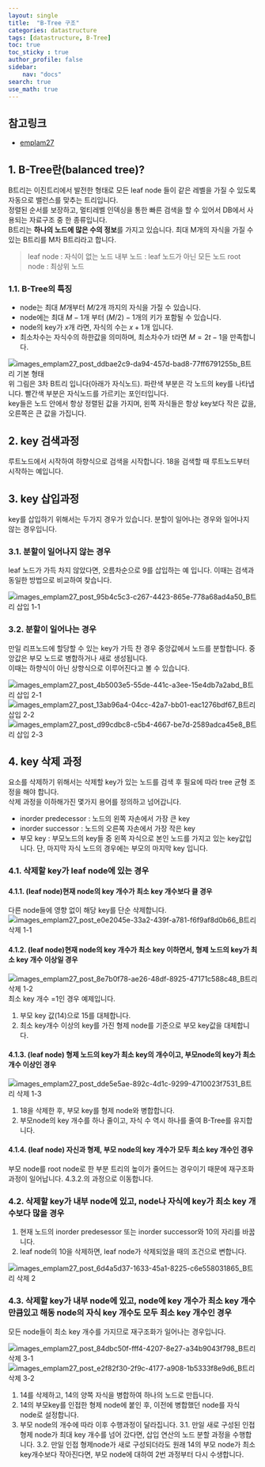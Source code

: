 ```yaml
---
layout: single
title:  "B-Tree 구조"
categories: datastructure
tags: [datastructure, B-Tree]
toc: true
toc_sticky : true
author_profile: false
sidebar:
    nav: "docs"
search: true
use_math: true
---
```


## 참고링크
+ [emplam27](https://velog.io/@emplam27/%EC%9E%90%EB%A3%8C%EA%B5%AC%EC%A1%B0-%EA%B7%B8%EB%A6%BC%EC%9C%BC%EB%A1%9C-%EC%95%8C%EC%95%84%EB%B3%B4%EB%8A%94-B-Tree)

## 1. B-Tree란(balanced tree)?
B트리는 이진트리에서 발전한 형태로 모든 leaf node 들이 같은 레벨을 가질 수 있도록 자동으로 밸런스를 맞추는 트리입니다.  
정렬된 순서를 보장하고, 멀티레벨 인덱싱을 통한 빠른 검색을 할 수 있어서 DB에서 사용되는 자료구조 중 한 종류입니다.  
B트리는 **하나의 노드에 많은 수의 정보**를 가지고 있습니다. 최대 M개의 자식을 가질 수 있는 B트리를 M차 B트리라고 합니다.

> leaf node : 자식이 없는 노드
> 내부 노드 : leaf 노드가 아닌 모든 노드
> root node : 최상위 노드


### 1.1. B-Tree의 특징
- node는 최대 $M$개부터 $M/2$개 까지의 자식을 가질 수 있습니다.  
- node에는 최대 $M-1$개 부터 $(M/2) -1$개의 키가 포함될 수 있습니다.
- node의 key가 $x$개 라면, 자식의 수는 $x+1$개 입니다.
- 최소차수는 자식수의 하한값을 의미하며, 최소차수가 t라면 $M=2t-1$을 만족합니다.

![images_emplam27_post_ddbae2c9-da94-457d-bad8-77ff6791255b_B트리 기본 형태](https://user-images.githubusercontent.com/78904413/162943946-c0a04984-59a9-43c1-9122-5b788b5565ae.png)
위 그림은 3차 B트리 입니다(아래가 자식노드). 파란색 부분은 각 노드의 key를 나타냅니다. 빨간색 부분은 자식노드를 가르키는 포인터입니다.  
key들은 노드 안에서 항상 정렬된 값을 가지며, 왼쪽 자식들은 항상 key보다 작은 값을, 오른쪽은 큰 값을 가집니다.  

## 2. key 검색과정
루트노드에서 시작하여 하향식으로 검색을 시작합니다. 18을 검색할 때 루트노드부터 시작하는 예입니다.  

## 3. key 삽입과정
key를 삽입하기 위해서는 두가지 경우가 있습니다. 분할이 일어나는 경우와 일어나지 않는 경우입니다.  

### 3.1. 분할이 일어나지 않는 경우
leaf 노드가 가득 차지 않았다면, 오름차순으로 9를 삽입하는 예 입니다. 이때는 검색과 동일한 방법으로 비교하여 찾습니다.  

![images_emplam27_post_95b4c5c3-c267-4423-865e-778a68ad4a50_B트리 삽입 1-1](https://user-images.githubusercontent.com/78904413/162945843-510f5beb-5981-4d92-b1ca-651d9d90f586.png)


### 3.2. 분할이 일어나는 경우
만일 리프노드에 할당할 수 있는 key가 가득 찬 경우 중앙값에서 노드를 분할합니다. 중앙값은 부모 노드로 병합하거나 새로 생성됩니다.  
이때는 하향식이 아닌 상향식으로 이루어진다고 볼 수 있습니다.  

![images_emplam27_post_4b5003e5-55de-441c-a3ee-15e4db7a2abd_B트리 삽입 2-1](https://user-images.githubusercontent.com/78904413/162945890-1ee76200-a086-431e-b19a-6918c30173a7.png)
![images_emplam27_post_13ab96a4-04cc-42a7-bb01-eac1276bdf67_B트리 삽입 2-2](https://user-images.githubusercontent.com/78904413/162945926-5f67f0d1-514d-496e-a375-8fbbbdbd849d.png)
![images_emplam27_post_d99cdbc8-c5b4-4667-be7d-2589adca45e8_B트리 삽입 2-3](https://user-images.githubusercontent.com/78904413/162945958-a1987919-f4da-433c-9b5c-905393114c0f.png)  

## 4. key 삭제 과정
요소를 삭제하기 위해서는 삭제할 key가 있는 노드를 검색 후 필요에 따라 tree 균형 조정을 해야 합니다.  
삭제 과정을 이하해가진 몇가지 용어를 정의하고 넘어갑니다.  
- inorder predecessor : 노드의 왼쪽 자손에서 가장 큰 key
- inorder successor : 노드의 오른쪽 자손에서 가장 작은 key
- 부모 key : 부모노드의 key들 중 왼쪽 자식으로 본인 노드를 가지고 있는 key값입니다. 단, 마지막 자식 노드의 경우에는 부모의 마지막 key 입니다.


### 4.1. 삭제할 key가 leaf node에 있는 경우
#### 4.1.1. (leaf node)현재 node의 key 개수가 최소 key 개수보다 클 경우
다른 node들에 영향 없이 해당 key를 단순 삭제합니다.  
![images_emplam27_post_e0e2045e-33a2-439f-a781-f6f9af8d0b66_B트리 삭제 1-1](https://user-images.githubusercontent.com/78904413/162947502-f450ece9-962e-488c-b15c-59549c72125b.png)  


#### 4.1.2. (leaf node)현재 node의 key 개수가 최소 key 이하면서, 형제 노드의 key가 최소 key 개수 이상일 경우
![images_emplam27_post_8e7b0f78-ae26-48df-8925-47171c588c48_B트리 삭제 1-2](https://user-images.githubusercontent.com/78904413/162947556-f568acef-65f4-4606-ad03-189365d3d447.png)
최소 key 개수 =1인 경우 예제입니다.  
1. 부모 key 값(14)으로 15를 대체합니다.
2. 최소 key개수 이상의 key를 가진 형제 node를 기준으로 부모 key값을 대체합니다.

#### 4.1.3. (leaf node) 형제 노드의 key가 최소 key의 개수이고, 부모node의 key가 최소 개수 이상인 경우
![images_emplam27_post_dde5e5ae-892c-4d1c-9299-4710023f7531_B트리 삭제 1-3](https://user-images.githubusercontent.com/78904413/162947948-d65491e0-023f-481d-b54d-d32a4877b50c.png)  
1. 18을 삭제한 후, 부모 key를 형제 node와 병합합니다.
2. 부모node의 key 개수를 하나 줄이고, 자식 수 역시 하나를 줄여 B-Tree를 유지합니다.

#### 4.1.4. (leaf node) 자신과 형제, 부모 node의 key 개수가 모두 최소 key 개수인 경우
부모 node를 root node로 한 부분 트리의 높이가 줄어드는 경우이기 때문에 재구조화 과정이 일어납니다. 4.3.2.의 과정으로 이동합니다.  

### 4.2. 삭제할 key가 내부 node에 있고, node나 자식에 key가 최소 key 개수보다 많을 경우
1. 현재 노드의 inorder predesessor 또는 inorder successor와 10의 자리를 바꿉니다.
2. leaf node의 10을 삭제하면, leaf node가 삭제되었을 때의 조건으로 변합니다.

![images_emplam27_post_6d4a5d37-1633-45a1-8225-c6e558031865_B트리 삭제 2](https://user-images.githubusercontent.com/78904413/162949182-c634c112-547c-48ac-b79f-9a76ceea181c.png)  

### 4.3. 삭제할 key가 내부 node에 있고, node에 key 개수가 최소 key 개수만큼있고 해동 node의 자식 key 개수도 모두 최소 key 개수인 경우
모든 node들이 최소 key 개수를 가지므로 재구조화가 일어나는 경우입니다.  

![images_emplam27_post_84dbc50f-fff4-4207-8e27-a34b9043f798_B트리 삭제 3-1](https://user-images.githubusercontent.com/78904413/162949846-8f755598-594c-481a-9209-d9d37360a73d.png)
![images_emplam27_post_e2f82f30-2f9c-4177-a908-1b5333f8e9d6_B트리 삭제 3-2](https://user-images.githubusercontent.com/78904413/162949890-1d24b1e0-9653-44d9-93af-3b25668ff45a.png)


1. 14를 삭제하고, 14의 양쪽 자식을 병합하여 하나의 노드로 만듭니다.
2. 14의 부모key를 인접한 형제 node에 붙인 후, 이전에 병합했던 node를 자식 node로 설정합니다.
3. 부모 node의 개수에 따라 이후 수행과정이 달라집니다.
3.1. 만일 새로 구성된 인접 형제 node가 최대 key 개수를 넘어 갔다면, 삽입 연산의 노드 분할 과정을 수행합니다.
3.2. 만일 인접 형제node가 새로 구성되더라도 원래 14의 부모 node가 최소 key개수보다 작아진다면, 부모 node에 대하여 2번 과정부터 다시 수생합니다.  


